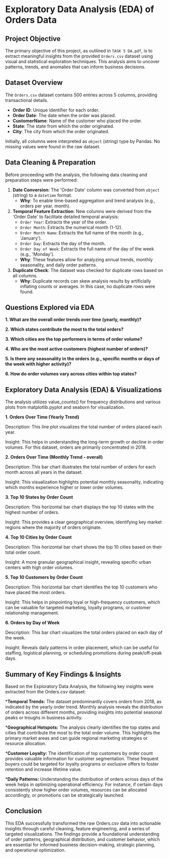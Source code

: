 # Exploratory Data Analysis (EDA) of Orders Data

## Project Objective

The primary objective of this project, as outlined in `TASK 5 DA.pdf`, is to extract meaningful insights from the provided `Orders.csv` dataset using visual and statistical exploration techniques. This analysis aims to uncover patterns, trends, and anomalies that can inform business decisions.

## Dataset Overview

The `Orders.csv` dataset contains 500 entries across 5 columns, providing transactional details.

-   **Order ID**: Unique identifier for each order.
-   **Order Date**: The date when the order was placed.
-   **CustomerName**: Name of the customer who placed the order.
-   **State**: The state from which the order originated.
-   **City**: The city from which the order originated.

Initially, all columns were interpreted as `object` (string) type by Pandas. No missing values were found in the raw dataset.

## Data Cleaning & Preparation

Before proceeding with the analysis, the following data cleaning and preparation steps were performed:

1.  **Date Conversion**: The 'Order Date' column was converted from `object` (string) to a `datetime` format.
    -   **Why**: To enable time-based aggregation and trend analysis (e.g., orders per year, month).
2.  **Temporal Feature Extraction**: New columns were derived from the 'Order Date' to facilitate detailed temporal analysis:
    -   `Order Year`: Extracts the year of the order.
    -   `Order Month`: Extracts the numerical month (1-12).
    -   `Order Month Name`: Extracts the full name of the month (e.g., 'January').
    -   `Order Day`: Extracts the day of the month.
    -   `Order Day of Week`: Extracts the full name of the day of the week (e.g., 'Monday').
    -   **Why**: These features allow for analyzing annual trends, monthly seasonality, and daily order patterns.
3.  **Duplicate Check**: The dataset was checked for duplicate rows based on all columns.
    -   **Why**: Duplicate records can skew analysis results by artificially inflating counts or averages. In this case, no duplicate rows were found.

## Questions Explored via EDA

**1. What are the overall order trends over time (yearly, monthly)?**

**2. Which states contribute the most to the total orders?**

**3. Which cities are the top performers in terms of order volume?**

**4. Who are the most active customers (highest number of orders)?**

**5. Is there any seasonality in the orders (e.g., specific months or days of the week with higher activity)?**

**6. How do order volumes vary across cities within top states?**

## Exploratory Data Analysis (EDA) & Visualizations
The analysis utilizes value_counts() for frequency distributions and various plots from matplotlib.pyplot and seaborn for visualization.

**1. Orders Over Time (Yearly Trend)**

Description: This line plot visualizes the total number of orders placed each year.

Insight: This helps in understanding the long-term growth or decline in order volumes. For this dataset, orders are primarily concentrated in 2018.

**2. Orders Over Time (Monthly Trend - overall)**

Description: This bar chart illustrates the total number of orders for each month across all years in the dataset.

Insight: This visualization highlights potential monthly seasonality, indicating which months experience higher or lower order volumes.

**3. Top 10 States by Order Count**

Description: This horizontal bar chart displays the top 10 states with the highest number of orders.

Insight: This provides a clear geographical overview, identifying key market regions where the majority of orders originate.

**4. Top 10 Cities by Order Count**

Description: This horizontal bar chart shows the top 10 cities based on their total order count.

Insight: A more granular geographical insight, revealing specific urban centers with high order volumes.

**5. Top 10 Customers by Order Count**

Description: This horizontal bar chart identifies the top 10 customers who have placed the most orders.

Insight: This helps in pinpointing loyal or high-frequency customers, which can be valuable for targeted marketing, loyalty programs, or customer relationship management.

**6. Orders by Day of Week**

Description: This bar chart visualizes the total orders placed on each day of the week.

Insight: Reveals daily patterns in order placement, which can be useful for staffing, logistical planning, or scheduling promotions during peak/off-peak days.

## Summary of Key Findings & Insights
Based on the Exploratory Data Analysis, the following key insights were extracted from the Orders.csv dataset:

***Temporal Trends:** The dataset predominantly covers orders from 2018, as indicated by the yearly order trend. Monthly analysis reveals the distribution of orders across different months, providing insights into potential seasonal peaks or troughs in business activity.

***Geographical Hotspots:** The analysis clearly identifies the top states and cities that contribute the most to the total order volume. This highlights the primary market areas and can guide regional marketing strategies or resource allocation.

***Customer Loyalty:** The identification of top customers by order count provides valuable information for customer segmentation. These frequent buyers could be targeted for loyalty programs or exclusive offers to foster retention and increase lifetime value.

***Daily Patterns:** Understanding the distribution of orders across days of the week helps in optimizing operational efficiency. For instance, if certain days consistently show higher order volumes, resources can be allocated accordingly, or promotions can be strategically launched.

## Conclusion
This EDA successfully transformed the raw Orders.csv data into actionable insights through careful cleaning, feature engineering, and a series of targeted visualizations. The findings provide a foundational understanding of order patterns, geographical distribution, and customer behavior, which are essential for informed business decision-making, strategic planning, and operational optimization.
